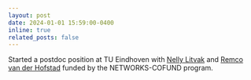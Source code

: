 ```yaml
---
layout: post
date: 2024-01-01 15:59:00-0400
inline: true
related_posts: false
---
```


Started a postdoc position at TU Eindhoven with <a href='https://www.tue.nl/en/research/researchers/nelly-litvak'>Nelly Litvak</a> and <a href='https://www.win.tue.nl/~rhofstad/'>Remco van der Hofstad</a> funded by the NETWORKS-COFUND program.

